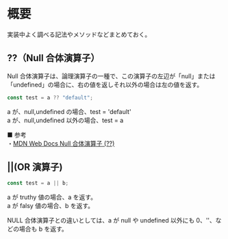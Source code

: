 # 概要

実装中よく調べる記法やメソッドなどまとめておく。

## ??（Null 合体演算子）

Null 合体演算子は、論理演算子の一種で、この演算子の左辺が「null」または「undefined」の場合に、右の値を返しそれ以外の場合は左の値を返す。

```js
const test = a ?? "default";
```

a が、null,undefined の場合、test = 'default'  
a が、null,undefined 以外の場合、test = a

■ 参考  
・[MDN Web Docs Null 合体演算子 (??)](https://developer.mozilla.org/ja/docs/Web/JavaScript/Reference/Operators/Nullish_coalescing)

## ||(OR 演算子)

```js
const test = a || b;
```

a が truthy 値の場合、a を返す。  
a が falsy 値の場合、b を返す。

NULL 合体演算子との違いとしては、a が null や undefined 以外にも 0、''、などの場合も b を返す。
